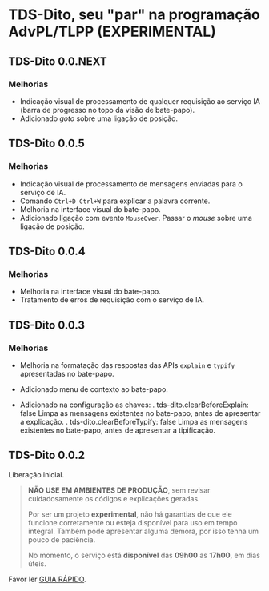 # TDS-Dito, seu "par" na programação AdvPL/TLPP (**EXPERIMENTAL**)

## TDS-Dito 0.0.NEXT

### Melhorias

- Indicação visual de processamento de qualquer requisição ao serviço IA (barra de progresso no topo da visão de bate-papo).
- Adicionado _goto_ sobre uma ligação de posição.

## TDS-Dito 0.0.5

### Melhorias

- Indicação visual de processamento de mensagens enviadas para o serviço de IA.
- Comando `Ctrl+D Ctrl+W` para explicar a palavra corrente.
- Melhoria na interface visual do bate-papo.
- Adicionado ligação com evento `MouseOver`. Passar o _mouse_ sobre uma ligação de posição.

## TDS-Dito 0.0.4

### Melhorias

- Melhoria na interface visual do bate-papo.
- Tratamento de erros de requisição com o serviço de IA.

## TDS-Dito 0.0.3

### Melhorias

- Melhoria na formatação das respostas das APIs ``explain`` e ``typify`` apresentadas no bate-papo.

- Adicionado menu de contexto ao bate-papo.
- Adicionado na configuração as chaves:
  . tds-dito.clearBeforeExplain: false
    Limpa as mensagens existentes no bate-papo, antes de apresentar a explicação.
  . tds-dito.clearBeforeTypify: false
    Limpa as mensagens existentes no bate-papo, antes de apresentar a tipificação.

## TDS-Dito 0.0.2

Liberação inicial.

> **NÃO USE EM AMBIENTES DE PRODUÇÃO**, sem revisar cuidadosamente os códigos e explicações geradas.
>
> Por ser um projeto **experimental**, não há garantias de que ele funcione corretamente ou esteja disponível para uso em tempo integral. Também pode apresentar alguma demora, por isso tenha um pouco de paciência.
>
> No momento, o serviço está **disponível** das **09h00** as **17h00**, em dias úteis.

Favor ler [GUIA RÁPIDO](https://github.com/brodao2/tds-dito/blob/main/README.md#guia-ultra-r%C3%A1pido).
